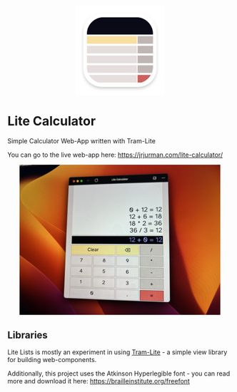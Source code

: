 <p align="center">
	<img alt="rounded rectangle app icon, with several simple squares in the shape of a calculator" src="./favicon.png" width="200px">
</p>

# Lite Calculator

Simple Calculator Web-App written with Tram-Lite

You can go to the live web-app here: https://jrjurman.com/lite-calculator/

<p align="center">
	<img alt="Screenshot of todo lists on a white canvas, with grey dots. The lists are multi-colored" src="./preview.jpg" width="450px">
</p>

## Libraries

Lite Lists is mostly an experiment in using [Tram-Lite](https://github.com/Tram-One/tram-lite) - a simple view library
for building web-components.

Additionally, this project uses the Atkinson Hyperlegible font - you can read more and download it here:
https://brailleinstitute.org/freefont
